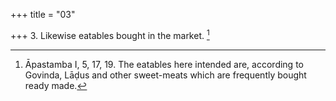 +++
title = "03"

+++
3. Likewise eatables bought in the market. [^3] 


[^3]:  Āpastamba I, 5, 17, 19. The eatables here intended are, according to Govinda, Lāḍus and other sweet-meats which are frequently bought ready made.
